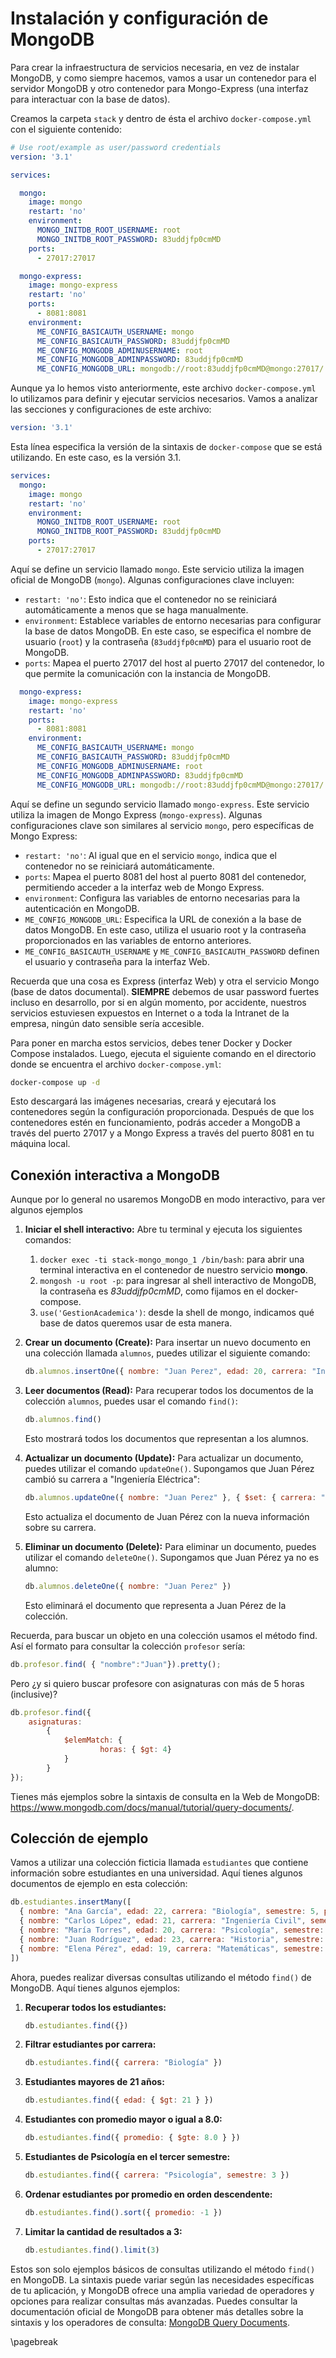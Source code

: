 # Instalación y configuración de MongoDB

Para crear la infraestructura de servicios necesaria, en vez de instalar MongoDB, y como siempre hacemos, vamos a usar un contenedor para el servidor MongoDB y otro contenedor para Mongo-Express (una interfaz para interactuar con la base de datos).

Creamos la carpeta `stack` y dentro de ésta el archivo `docker-compose.yml` con el siguiente contenido: 

```yaml
# Use root/example as user/password credentials
version: '3.1'

services:

  mongo:
    image: mongo
    restart: 'no'
    environment:
      MONGO_INITDB_ROOT_USERNAME: root
      MONGO_INITDB_ROOT_PASSWORD: 83uddjfp0cmMD
    ports:
      - 27017:27017

  mongo-express:
    image: mongo-express
    restart: 'no'
    ports:
      - 8081:8081
    environment:
      ME_CONFIG_BASICAUTH_USERNAME: mongo
      ME_CONFIG_BASICAUTH_PASSWORD: 83uddjfp0cmMD
      ME_CONFIG_MONGODB_ADMINUSERNAME: root
      ME_CONFIG_MONGODB_ADMINPASSWORD: 83uddjfp0cmMD
      ME_CONFIG_MONGODB_URL: mongodb://root:83uddjfp0cmMD@mongo:27017/
```

Aunque ya lo hemos visto anteriormente, este archivo `docker-compose.yml` lo utilizamos para definir y ejecutar servicios necesarios. Vamos a analizar las secciones y configuraciones de este archivo:

```yaml
version: '3.1'
```

Esta línea especifica la versión de la sintaxis de `docker-compose` que se está utilizando. En este caso, es la versión 3.1.

```yaml
services:
  mongo:
    image: mongo
    restart: 'no'
    environment:
      MONGO_INITDB_ROOT_USERNAME: root
      MONGO_INITDB_ROOT_PASSWORD: 83uddjfp0cmMD
    ports:
      - 27017:27017
```

Aquí se define un servicio llamado `mongo`. Este servicio utiliza la imagen oficial de MongoDB (`mongo`). Algunas configuraciones clave incluyen:

- `restart: 'no'`: Esto indica que el contenedor no se reiniciará automáticamente a menos que se haga manualmente.
- `environment`: Establece variables de entorno necesarias para configurar la base de datos MongoDB. En este caso, se especifica el nombre de usuario (`root`) y la contraseña (`83uddjfp0cmMD`) para el usuario root de MongoDB.
- `ports`: Mapea el puerto 27017 del host al puerto 27017 del contenedor, lo que permite la comunicación con la instancia de MongoDB.

```yaml
  mongo-express:
    image: mongo-express
    restart: 'no'
    ports:
      - 8081:8081
    environment:
      ME_CONFIG_BASICAUTH_USERNAME: mongo
      ME_CONFIG_BASICAUTH_PASSWORD: 83uddjfp0cmMD
      ME_CONFIG_MONGODB_ADMINUSERNAME: root
      ME_CONFIG_MONGODB_ADMINPASSWORD: 83uddjfp0cmMD
      ME_CONFIG_MONGODB_URL: mongodb://root:83uddjfp0cmMD@mongo:27017/
```

Aquí se define un segundo servicio llamado `mongo-express`. Este servicio utiliza la imagen de Mongo Express (`mongo-express`). Algunas configuraciones clave son similares al servicio `mongo`, pero específicas de Mongo Express:

- `restart: 'no'`: Al igual que en el servicio `mongo`, indica que el contenedor no se reiniciará automáticamente.
- `ports`: Mapea el puerto 8081 del host al puerto 8081 del contenedor, permitiendo acceder a la interfaz web de Mongo Express.
- `environment`: Configura las variables de entorno necesarias para la autenticación en MongoDB.
- `ME_CONFIG_MONGODB_URL`: Especifica la URL de conexión a la base de datos MongoDB. En este caso, utiliza el usuario root y la contraseña proporcionados en las variables de entorno anteriores.
- `ME_CONFIG_BASICAUTH_USERNAME` y `ME_CONFIG_BASICAUTH_PASSWORD` definen el usuario y contraseña para la interfaz Web. 

Recuerda que una cosa es Express (interfaz Web) y otra el servicio Mongo (base de datos documental). **SIEMPRE** debemos de usar password fuertes incluso en desarrollo, por si en algún momento, por accidente, nuestros servicios estuviesen expuestos en Internet o a toda la Intranet de la empresa, ningún dato sensible sería accesible.

Para poner en marcha estos servicios, debes tener Docker y Docker Compose instalados. Luego, ejecuta el siguiente comando en el directorio donde se encuentra el archivo `docker-compose.yml`:

```bash
docker-compose up -d
```

Esto descargará las imágenes necesarias, creará y ejecutará los contenedores según la configuración proporcionada. Después de que los contenedores estén en funcionamiento, podrás acceder a MongoDB a través del puerto 27017 y a Mongo Express a través del puerto 8081 en tu máquina local.

## Conexión interactiva a MongoDB

Aunque por lo general no usaremos MongoDB en modo interactivo, para ver algunos ejemplos 

1. **Iniciar el shell interactivo:**
   Abre tu terminal y ejecuta los siguientes comandos:
   1. `docker exec -ti stack-mongo_mongo_1 /bin/bash`: para abrir una terminal interactiva en el contenedor de nuestro servicio **mongo**.
   2. `mongosh -u root -p`: para ingresar al shell interactivo de MongoDB, la contraseña es *83uddjfp0cmMD*, como fijamos en el docker-compose.
   3. `use('GestionAcademica')`: desde la shell de mongo, indicamos qué base de datos queremos usar de esta manera.

2. **Crear un documento (Create):**
   Para insertar un nuevo documento en una colección llamada `alumnos`, puedes utilizar el siguiente comando:

   ```javascript
   db.alumnos.insertOne({ nombre: "Juan Perez", edad: 20, carrera: "Ingeniería Informática" })
   ```

3. **Leer documentos (Read):**
   Para recuperar todos los documentos de la colección `alumnos`, puedes usar el comando `find()`:

   ```javascript
   db.alumnos.find()
   ```

   Esto mostrará todos los documentos que representan a los alumnos.

4. **Actualizar un documento (Update):**
   Para actualizar un documento, puedes utilizar el comando `updateOne()`. Supongamos que Juan Pérez cambió su carrera a "Ingeniería Eléctrica":

   ```javascript
   db.alumnos.updateOne({ nombre: "Juan Perez" }, { $set: { carrera: "Ingeniería Eléctrica" } })
   ```

   Esto actualiza el documento de Juan Pérez con la nueva información sobre su carrera.

5. **Eliminar un documento (Delete):**
   Para eliminar un documento, puedes utilizar el comando `deleteOne()`. Supongamos que Juan Pérez ya no es alumno:

   ```javascript
   db.alumnos.deleteOne({ nombre: "Juan Perez" })
   ```
   
   Esto eliminará el documento que representa a Juan Pérez de la colección.

Recuerda, para buscar un objeto en una colección usamos el método find. Así el formato para consultar la colección `profesor` sería:

```javascript
db.profesor.find( { "nombre":"Juan"}).pretty();
```

Pero ¿y si quiero buscar profesore con asignaturas con más de 5 horas (inclusive)?

```javascript
db.profesor.find({ 
    asignaturas: 
        {
            $elemMatch: {
                    horas: { $gt: 4}
            }
        }
});
```

Tienes más ejemplos sobre la sintaxis de consulta en la Web de MongoDB: <https://www.mongodb.com/docs/manual/tutorial/query-documents/>.

## Colección de ejemplo

Vamos a utilizar una colección ficticia llamada `estudiantes` que contiene información sobre estudiantes en una universidad. Aquí tienes algunos documentos de ejemplo en esta colección:

```javascript
db.estudiantes.insertMany([
  { nombre: "Ana García", edad: 22, carrera: "Biología", semestre: 5, promedio: 8.5 },
  { nombre: "Carlos López", edad: 21, carrera: "Ingeniería Civil", semestre: 4, promedio: 7.2 },
  { nombre: "María Torres", edad: 20, carrera: "Psicología", semestre: 3, promedio: 9.0 },
  { nombre: "Juan Rodríguez", edad: 23, carrera: "Historia", semestre: 6, promedio: 7.8 },
  { nombre: "Elena Pérez", edad: 19, carrera: "Matemáticas", semestre: 2, promedio: 9.5 }
])
```

Ahora, puedes realizar diversas consultas utilizando el método `find()` de MongoDB. Aquí tienes algunos ejemplos:

1. **Recuperar todos los estudiantes:**
   ```javascript
   db.estudiantes.find({})
   ```

2. **Filtrar estudiantes por carrera:**
   ```javascript
   db.estudiantes.find({ carrera: "Biología" })
   ```

3. **Estudiantes mayores de 21 años:**
   ```javascript
   db.estudiantes.find({ edad: { $gt: 21 } })
   ```

4. **Estudiantes con promedio mayor o igual a 8.0:**
   ```javascript
   db.estudiantes.find({ promedio: { $gte: 8.0 } })
   ```

5. **Estudiantes de Psicología en el tercer semestre:**
   ```javascript
   db.estudiantes.find({ carrera: "Psicología", semestre: 3 })
   ```

6. **Ordenar estudiantes por promedio en orden descendente:**
   ```javascript
   db.estudiantes.find().sort({ promedio: -1 })
   ```

7. **Limitar la cantidad de resultados a 3:**
   ```javascript
   db.estudiantes.find().limit(3)
   ```

Estos son solo ejemplos básicos de consultas utilizando el método `find()` en MongoDB. La sintaxis puede variar según las necesidades específicas de tu aplicación, y MongoDB ofrece una amplia variedad de operadores y opciones para realizar consultas más avanzadas. Puedes consultar la documentación oficial de MongoDB para obtener más detalles sobre la sintaxis y los operadores de consulta: [MongoDB Query Documents](https://docs.mongodb.com/manual/tutorial/query-documents/).

\pagebreak
